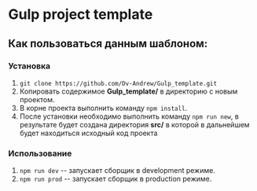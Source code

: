 # Gulp project template

## Как пользоваться данным шаблоном:

### Установка
1. `git clone https://github.com/Dv-Andrew/Gulp_template.git`
2. Копировать содержимое **Gulp_template/** в директорию с новым проектом.
3. В корне проекта выполнить команду `npm install`.
4. После установки необходимо выполнить команду `npm run new`, в результате будет создана директория **src/** в которой в дальнейшем будет находиться исходный код проекта
  
### Использование
1. `npm run dev` -- запускает сборщик в development режиме.
2. `npm run prod` -- запускает сборщик в production режиме.
